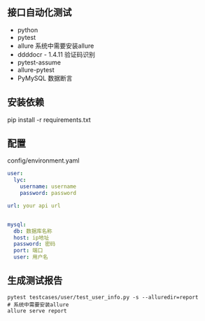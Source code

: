 ## 接口自动化测试

- python
- pytest
- allure 系统中需要安装allure
- ddddocr - 1.4.11 验证码识别
- pytest-assume
- allure-pytest
- PyMySQL 数据断言

## 安装依赖

pip install -r requirements.txt

## 配置

config/environment.yaml

```yaml
user:
  lyc:
    username: username
    password: password

url: your api url


mysql:
  db: 数据库名称
  host: ip地址
  password: 密码
  port: 端口
  user: 用户名


```

## 生成测试报告

```shell
pytest testcases/user/test_user_info.py -s --alluredir=report
# 系统中需要安装allure
allure serve report
```